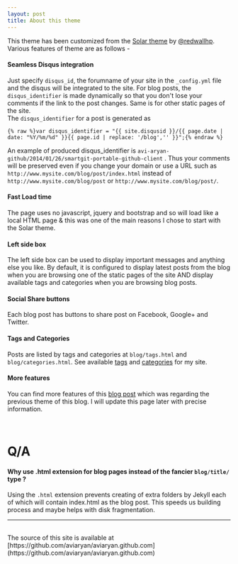 ```yaml
---
layout: post
title: About this theme
---
```


This theme has been customized from the [Solar theme](http://redwallhp.github.io/solar-theme-jekyll/) by [@redwallhp](http://github.com/redwallhp).  
Various features of theme are as follows -  
  
#### Seamless Disqus integration
Just specify `disqus_id`, the forumname of your site in the `_config.yml` file and the disqus will be integrated to the site. For blog posts, the `disqus_identifier` is 
made dynamically so that you don't lose your comments if the link to the post changes. Same is for other static pages of the site.  
The `disqus_identifier` for a post is generated as

    {% raw %}var disqus_identifier = "{{ site.disqusid }}/{{ page.date | date: "%Y/%m/%d" }}{{ page.id | replace: '/blog','' }}";{% endraw %}

An example of produced disqus_identifier is `avi-aryan-github/2014/01/26/smartgit-portable-github-client` . Thus your comments will be preserved even if you change your 
domain or use a URL such as `http://www.mysite.com/blog/post/index.html` instead of `http://www.mysite.com/blog/post` or `http://www.mysite.com/blog/post/`.
  
#### Fast Load time
The page uses no javascript, jquery and bootstrap and so will load like a local HTML page & this was one of the main reasons I chose to start with the Solar theme.
  
#### Left side box
The left side box can be used to display important messages and anything else you like. By default, it is configured to display latest posts from the blog when you are 
browsing one of the static pages of the site AND display available tags and categories when you are browsing blog posts.
  
#### Social Share buttons
Each blog post has buttons to share post on Facebook, Google+ and Twitter.
  
#### Tags and Categories
Posts are listed by tags and categories at `blog/tags.html` and `blog/categories.html`. See available <a href="/blog/tags.html">tags</a> and 
<a href="/blog/categories.html">categories</a> for my site.
  
#### More features
You can find more features of this [blog post](post_1.html) which was regarding the previous theme of this blog. I will update this page later with precise information.
  
<br>

# Q/A
#### Why use .html extension for blog pages instead of the fancier `blog/title/` type ?
Using the `.html` extension prevents creating of extra folders by Jekyll each of which will contain index.html as the blog post. This speeds us building process and maybe 
helps with disk fragmentation.
  
---  
<br>
The source of this site is available at [https://github.com/aviaryan/aviaryan.github.com](https://github.com/aviaryan/aviaryan.github.com)